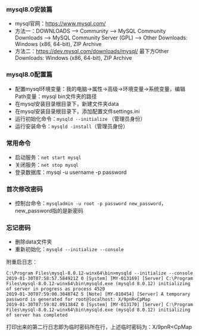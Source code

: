 ### mysql8.0安装篇

* mysql官网：https://www.mysql.com/
* 方法一：DOWNLOADS --> Community --> MySQL Community Downloads --> MySQL Community Server (GPL) --> Other Downloads: Windows (x86, 64-bit), ZIP Archive
* 方法二：https://dev.mysql.com/downloads/mysql/ 最下方Other Downloads: Windows (x86, 64-bit), ZIP Archive

### mysql8.0配置篇
* 配置mysql环境变量：我的电脑->属性->高级->环境变量->系统变量，编辑Path变量：mysql bin文件夹的路径
* 在mysql安装目录根目录下，新建文件夹data
* 在mysql安装目录根目录下，添加配置文件settings.ini
* 运行初始化命令：`mysqld --initialize` （管理员身份）
* 运行安装命令：`mysqld -install`（管理员身份）

### 常用命令
* 启动服务：`net start mysql`
* 关闭服务：`net stop mysql`
* 登录数据库：mysql -u username -p password

### 首次修改密码
* 控制台命令：`mysqladmin -u root -p password new_password`，new_password指的是新密码

### 忘记密码
* 删除data文件夹
* 重新初始化：`mysqld --initialize --console`

附重启日志：
```log
C:\Program Files\mysql-8.0.12-winx64\bin>mysqld --initialize --console
2019-01-30T07:58:57.584921Z 0 [System] [MY-013169] [Server] C:\Program Files\mysql-8.0.12-winx64\bin\mysqld.exe (mysqld 8.0.12) initializing of server in progress as process 4520
2019-01-30T07:59:00.304874Z 5 [Note] [MY-010454] [Server] A temporary password is generated for root@localhost: X/9pnR<CpMap
2019-01-30T07:59:02.091384Z 0 [System] [MY-013170] [Server] C:\Program Files\mysql-8.0.12-winx64\bin\mysqld.exe (mysqld 8.0.12) initializing of server has completed
```
打印出来的第二行日志即为临时密码所在行，上述临时密码为：X/9pnR<CpMap